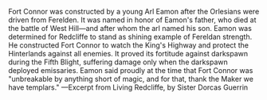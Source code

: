 Fort Connor was constructed by a young Arl Eamon after the Orlesians were driven from Ferelden. It was named in honor of Eamon's father, who died at the battle of West Hill—and after whom the arl named his son.
Eamon was determined for Redcliffe to stand as shining example of Fereldan strength. He constructed Fort Connor to watch the King's Highway and protect the Hinterlands against all enemies. It proved its fortitude against darkspawn during the Fifth Blight, suffering damage only when the darkspawn deployed emissaries. Eamon said proudly at the time that Fort Connor was "unbreakable by anything short of magic, and for that, thank the Maker we have templars."
—Excerpt from Living Redcliffe, by Sister Dorcas Guerrin